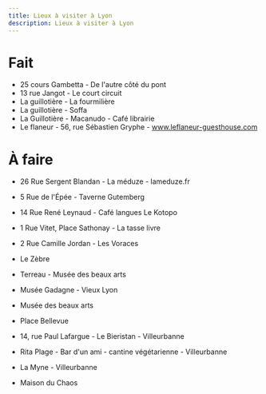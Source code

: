 ```yaml
---
title: Lieux à visiter à Lyon
description: Lieux à visiter à Lyon
---
```


# Fait
* 25 cours Gambetta - De l'autre côté du pont
* 13 rue Jangot - Le court circuit
* La guillotière - La fourmilière
* La guillotière - Soffa
* La Guillotière - Macanudo - Café librairie
* Le flaneur - 56, rue Sébastien Gryphe - www.leflaneur-guesthouse.com

# À faire
* 26 Rue Sergent Blandan - La méduze - lameduze.fr
* 5 Rue de l'Épée - Taverne Gutemberg
* 14 Rue René Leynaud - Café langues Le Kotopo 
* 1 Rue Vitet, Place Sathonay - La tasse livre
* 2 Rue Camille Jordan - Les Voraces
* Le Zèbre
* Terreau - Musée des beaux arts
* Musée Gadagne - Vieux Lyon
* Musée des beaux arts
* Place Bellevue

* 14, rue Paul Lafargue - Le Bieristan - Villeurbanne
* Rita Plage - Bar d'un ami - cantine végétarienne - Villeurbanne
* La Myne - Villeurbanne

* Maison du Chaos
